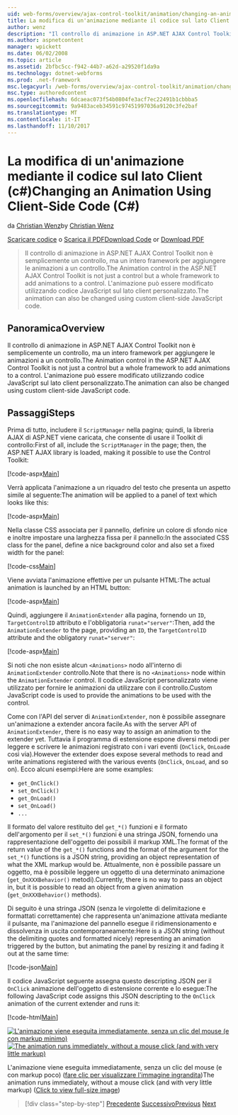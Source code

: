 ```yaml
---
uid: web-forms/overview/ajax-control-toolkit/animation/changing-an-animation-using-client-side-code-cs
title: La modifica di un'animazione mediante il codice sul lato Client (c#) | Documenti Microsoft
author: wenz
description: "Il controllo di animazione in ASP.NET AJAX Control Toolkit non è semplicemente un controllo, ma un intero framework per aggiungere le animazioni a un controllo. L'animazione può inoltre..."
ms.author: aspnetcontent
manager: wpickett
ms.date: 06/02/2008
ms.topic: article
ms.assetid: 2bfbc5cc-f942-44b7-a62d-a29520f1da9a
ms.technology: dotnet-webforms
ms.prod: .net-framework
msc.legacyurl: /web-forms/overview/ajax-control-toolkit/animation/changing-an-animation-using-client-side-code-cs
msc.type: authoredcontent
ms.openlocfilehash: 6dcaeac073f54b0804fe3acf7ec22491b1cbbba5
ms.sourcegitcommit: 9a9483aceb34591c97451997036a9120c3fe2baf
ms.translationtype: MT
ms.contentlocale: it-IT
ms.lasthandoff: 11/10/2017
---
```

<a name="changing-an-animation-using-client-side-code-c"></a><span data-ttu-id="3082d-104">La modifica di un'animazione mediante il codice sul lato Client (c#)</span><span class="sxs-lookup"><span data-stu-id="3082d-104">Changing an Animation Using Client-Side Code (C#)</span></span>
====================
<span data-ttu-id="3082d-105">da [Christian Wenz](https://github.com/wenz)</span><span class="sxs-lookup"><span data-stu-id="3082d-105">by [Christian Wenz](https://github.com/wenz)</span></span>

<span data-ttu-id="3082d-106">[Scaricare codice](http://download.microsoft.com/download/f/9/a/f9a26acd-8df4-4484-8a18-199e4598f411/Animation11.cs.zip) o [Scarica il PDF](http://download.microsoft.com/download/6/7/1/6718d452-ff89-4d3f-a90e-c74ec2d636a3/animation11CS.pdf)</span><span class="sxs-lookup"><span data-stu-id="3082d-106">[Download Code](http://download.microsoft.com/download/f/9/a/f9a26acd-8df4-4484-8a18-199e4598f411/Animation11.cs.zip) or [Download PDF](http://download.microsoft.com/download/6/7/1/6718d452-ff89-4d3f-a90e-c74ec2d636a3/animation11CS.pdf)</span></span>

> <span data-ttu-id="3082d-107">Il controllo di animazione in ASP.NET AJAX Control Toolkit non è semplicemente un controllo, ma un intero framework per aggiungere le animazioni a un controllo.</span><span class="sxs-lookup"><span data-stu-id="3082d-107">The Animation control in the ASP.NET AJAX Control Toolkit is not just a control but a whole framework to add animations to a control.</span></span> <span data-ttu-id="3082d-108">L'animazione può essere modificato utilizzando codice JavaScript sul lato client personalizzato.</span><span class="sxs-lookup"><span data-stu-id="3082d-108">The animation can also be changed using custom client-side JavaScript code.</span></span>


## <a name="overview"></a><span data-ttu-id="3082d-109">Panoramica</span><span class="sxs-lookup"><span data-stu-id="3082d-109">Overview</span></span>

<span data-ttu-id="3082d-110">Il controllo di animazione in ASP.NET AJAX Control Toolkit non è semplicemente un controllo, ma un intero framework per aggiungere le animazioni a un controllo.</span><span class="sxs-lookup"><span data-stu-id="3082d-110">The Animation control in the ASP.NET AJAX Control Toolkit is not just a control but a whole framework to add animations to a control.</span></span> <span data-ttu-id="3082d-111">L'animazione può essere modificato utilizzando codice JavaScript sul lato client personalizzato.</span><span class="sxs-lookup"><span data-stu-id="3082d-111">The animation can also be changed using custom client-side JavaScript code.</span></span>

## <a name="steps"></a><span data-ttu-id="3082d-112">Passaggi</span><span class="sxs-lookup"><span data-stu-id="3082d-112">Steps</span></span>

<span data-ttu-id="3082d-113">Prima di tutto, includere il `ScriptManager` nella pagina; quindi, la libreria AJAX di ASP.NET viene caricata, che consente di usare il Toolkit di controllo:</span><span class="sxs-lookup"><span data-stu-id="3082d-113">First of all, include the `ScriptManager` in the page; then, the ASP.NET AJAX library is loaded, making it possible to use the Control Toolkit:</span></span>

[!code-aspx[Main](changing-an-animation-using-client-side-code-cs/samples/sample1.aspx)]

<span data-ttu-id="3082d-114">Verrà applicata l'animazione a un riquadro del testo che presenta un aspetto simile al seguente:</span><span class="sxs-lookup"><span data-stu-id="3082d-114">The animation will be applied to a panel of text which looks like this:</span></span>

[!code-aspx[Main](changing-an-animation-using-client-side-code-cs/samples/sample2.aspx)]

<span data-ttu-id="3082d-115">Nella classe CSS associata per il pannello, definire un colore di sfondo nice e inoltre impostare una larghezza fissa per il pannello:</span><span class="sxs-lookup"><span data-stu-id="3082d-115">In the associated CSS class for the panel, define a nice background color and also set a fixed width for the panel:</span></span>

[!code-css[Main](changing-an-animation-using-client-side-code-cs/samples/sample3.css)]

<span data-ttu-id="3082d-116">Viene avviata l'animazione effettive per un pulsante HTML:</span><span class="sxs-lookup"><span data-stu-id="3082d-116">The actual animation is launched by an HTML button:</span></span>

[!code-aspx[Main](changing-an-animation-using-client-side-code-cs/samples/sample4.aspx)]

<span data-ttu-id="3082d-117">Quindi, aggiungere il `AnimationExtender` alla pagina, fornendo un `ID`, `TargetControlID` attributo e l'obbligatoria `runat="server"`:</span><span class="sxs-lookup"><span data-stu-id="3082d-117">Then, add the `AnimationExtender` to the page, providing an `ID`, the `TargetControlID` attribute and the obligatory `runat="server"`:</span></span>

[!code-aspx[Main](changing-an-animation-using-client-side-code-cs/samples/sample5.aspx)]

<span data-ttu-id="3082d-118">Si noti che non esiste alcun `<Animations>` nodo all'interno di `AnimationExtender` controllo.</span><span class="sxs-lookup"><span data-stu-id="3082d-118">Note that there is no `<Animations>` node within the `AnimationExtender` control.</span></span> <span data-ttu-id="3082d-119">Il codice JavaScript personalizzato viene utilizzato per fornire le animazioni da utilizzare con il controllo.</span><span class="sxs-lookup"><span data-stu-id="3082d-119">Custom JavaScript code is used to provide the animations to be used with the control.</span></span>

<span data-ttu-id="3082d-120">Come con l'API del server di `AnimationExtender`, non è possibile assegnare un'animazione a extender ancora facile.</span><span class="sxs-lookup"><span data-stu-id="3082d-120">As with the server API of `AnimationExtender`, there is no easy way to assign an animation to the extender yet.</span></span> <span data-ttu-id="3082d-121">Tuttavia il programma di estensione espone diversi metodi per leggere e scrivere le animazioni registrato con i vari eventi (`OnClick`, `OnLoad`e così via).</span><span class="sxs-lookup"><span data-stu-id="3082d-121">However the extender does expose several methods to read and write animations registered with the various events (`OnClick`, `OnLoad`, and so on).</span></span> <span data-ttu-id="3082d-122">Ecco alcuni esempi:</span><span class="sxs-lookup"><span data-stu-id="3082d-122">Here are some examples:</span></span>

- `get_OnClick()`
- `set_OnClick()`
- `get_OnLoad()`
- `set_OnLoad()`
- `...`

<span data-ttu-id="3082d-123">Il formato del valore restituito del `get_*()` funzioni e il formato dell'argomento per il `set_*()` funzioni è una stringa JSON, fornendo una rappresentazione dell'oggetto dei possibili il markup XML.</span><span class="sxs-lookup"><span data-stu-id="3082d-123">The format of the return value of the `get_*()` functions and the format of the argument for the `set_*()` functions is a JSON string, providing an object representation of what the XML markup would be.</span></span> <span data-ttu-id="3082d-124">Attualmente, non è possibile passare un oggetto, ma è possibile leggere un oggetto di una determinato animazione (`get_OnXXXBehavior()` metodi).</span><span class="sxs-lookup"><span data-stu-id="3082d-124">Currently, there is no way to pass an object in, but it is possible to read an object from a given animation (`get_OnXXXBehavior()` methods).</span></span>

<span data-ttu-id="3082d-125">Di seguito è una stringa JSON (senza le virgolette di delimitazione e formattati correttamente) che rappresenta un'animazione attivata mediante il pulsante, ma l'animazione del pannello esegue il ridimensionamento e dissolvenza in uscita contemporaneamente:</span><span class="sxs-lookup"><span data-stu-id="3082d-125">Here is a JSON string (without the delimiting quotes and formatted nicely) representing an animation triggered by the button, but animating the panel by resizing it and fading it out at the same time:</span></span>

[!code-json[Main](changing-an-animation-using-client-side-code-cs/samples/sample6.json)]

<span data-ttu-id="3082d-126">Il codice JavaScript seguente assegna questo descripting JSON per il `OnClick` animazione dell'oggetto di estensione corrente e lo esegue:</span><span class="sxs-lookup"><span data-stu-id="3082d-126">The following JavaScript code assigns this JSON descripting to the `OnClick` animation of the current extender and runs it:</span></span>

[!code-html[Main](changing-an-animation-using-client-side-code-cs/samples/sample7.html)]


<span data-ttu-id="3082d-127">[![L'animazione viene eseguita immediatamente, senza un clic del mouse (e con markup minimo)](changing-an-animation-using-client-side-code-cs/_static/image2.png)](changing-an-animation-using-client-side-code-cs/_static/image1.png)</span><span class="sxs-lookup"><span data-stu-id="3082d-127">[![The animation runs immediately, without a mouse click (and with very little markup)](changing-an-animation-using-client-side-code-cs/_static/image2.png)](changing-an-animation-using-client-side-code-cs/_static/image1.png)</span></span>

<span data-ttu-id="3082d-128">L'animazione viene eseguita immediatamente, senza un clic del mouse (e con markup poco) ([fare clic per visualizzare l'immagine ingrandita](changing-an-animation-using-client-side-code-cs/_static/image3.png))</span><span class="sxs-lookup"><span data-stu-id="3082d-128">The animation runs immediately, without a mouse click (and with very little markup) ([Click to view full-size image](changing-an-animation-using-client-side-code-cs/_static/image3.png))</span></span>

>[!div class="step-by-step"]
<span data-ttu-id="3082d-129">[Precedente](executing-animations-using-client-side-code-cs.md)
[Successivo](animating-an-updatepanel-control-cs.md)</span><span class="sxs-lookup"><span data-stu-id="3082d-129">[Previous](executing-animations-using-client-side-code-cs.md)
[Next](animating-an-updatepanel-control-cs.md)</span></span>
